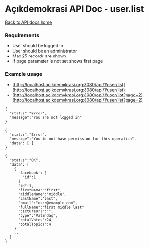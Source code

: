 # Açıkdemokrasi API Doc - user.list

[Back to API docs home](Home)

### Requirements
- User should be logged in
- User should be an administrator
- Max 25 records are shown
- If page parameter is not set shows first page

### Example usage

- [http://localhost.acikdemokrasi.org:8080/api/1/user/list](http://localhost.acikdemokrasi.org:8080/api/1/user/list)
- [http://localhost.acikdemokrasi.org:8080/api/1/user/list?page=2](http://localhost.acikdemokrasi.org:8080/api/1/user/list?page=2)

```
{
  "status":"Error",
  "message":"You are not logged in"
}
```
```
{
  "status":"Error",
  "message":"You do not have permission for this operation",
  "data": [ ]
}
```
```
{
  "status":"OK",
  "data": [
    {
      "facebook": [
        "id":1
      ]
      "id":1,
      "firstName":"first",
      "middleName":"middle",
      "lastName":"last",
      "email":"user@example.com",
      "fullName":"first middle last",
      "pictureUrl":"",
      "type":"Vatandaş",
      "totalVotes":24,
      "totalTopics":4
    }
    ..
  ]
}
```